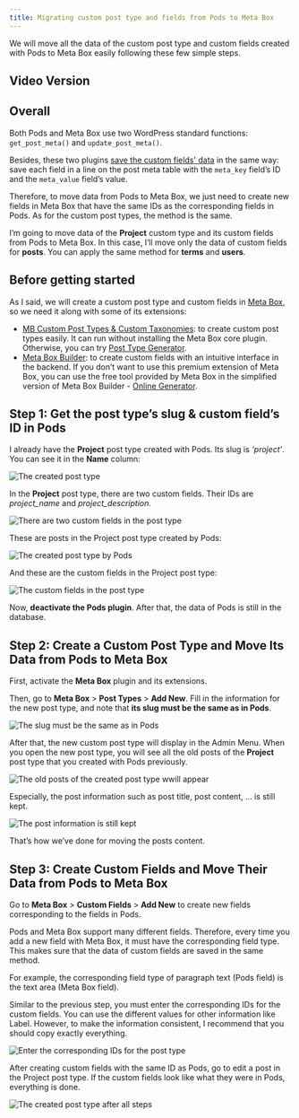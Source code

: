 ```yaml
---
title: Migrating custom post type and fields from Pods to Meta Box
---
```


We will move all the data of the custom post type and custom fields created with Pods to Meta Box easily following these few simple steps.

## Video Version

<LiteYouTubeEmbed id='-iYGAXypM_c0' />

## Overall

Both Pods and Meta Box use two WordPress standard functions: `get_post_meta()` and `update_post_meta()`. 

Besides, these two plugins [save the custom fields' data](https://docs.metabox.io/database/) in the same way: save each field in a line on the post meta table with the `meta_key` field’s ID and the `meta_value` field’s value. 

Therefore, to move data from Pods to Meta Box, we just need to create new fields in Meta Box that have the same IDs as the corresponding fields in Pods. As for the custom post types, the method is the same.

I’m going to move data of the **Project** custom type and its custom fields from Pods to Meta Box. In this case, I’ll move only the data of custom fields for **posts**. You can apply the same method for **terms** and **users**.

## Before getting started

As I said, we will create a custom post type and custom fields in [Meta Box](https://wordpress.org/plugins/meta-box/), so we need it along with some of its extensions:

* [MB Custom Post Types & Custom Taxonomies](https://metabox.io/plugins/custom-post-type/): to create custom post types easily. It can run without installing the Meta Box core plugin. Otherwise, you can try [Post Type Generator](https://metabox.io/post-type-generator/).
* [Meta Box Builder](https://metabox.io/plugins/meta-box-builder/): to create custom fields with an intuitive interface in the backend. If you don’t want to use this premium extension of Meta Box, you can use the free tool provided by Meta Box in the simplified version of Meta Box Builder - [Online Generator](https://metabox.io/online-generator/).

## Step 1: Get the post type’s slug & custom field’s ID in Pods

I already have the **Project** post type created with Pods. Its slug is _‘project’_. You can see it in the **Name** column:

![The created post type](https://i.imgur.com/0WjFgSH.png)

In the **Project** post type, there are two custom fields. Their IDs are _project_name_ and _project_description_.

![There are two custom fields in the post type](https://i.imgur.com/rC4Syns.png)

These are posts in the Project post type created by Pods:

![The created post type by Pods](https://i.imgur.com/rIp1QNp.png)

And these are the custom fields in the Project post type:

![The custom fields in the post type](https://i.imgur.com/WVdDK9B.png)

Now, **deactivate the Pods plugin**. After that, the data of Pods is still in the database.

## Step 2: Create a Custom Post Type and Move Its Data from Pods to Meta Box

First, activate the **Meta Box** plugin and its extensions.

Then, go to **Meta Box** > **Post Types** > **Add New**. Fill in the information for the new post type, and note that **its slug must be the same as in Pods**.

![The slug must be the same as in Pods](https://i.imgur.com/Oj8lhml.png)

After that, the new custom post type will display in the Admin Menu. When you open the new post type, you will see all the old posts of the **Project** post type that you created with Pods previously.

![The old posts of the created post type wwill appear](https://i.imgur.com/rIp1QNp.png)

Especially, the post information such as post title, post content, ... is still kept.

![The post information is still kept](https://i.imgur.com/Cgq5FzX.png)

That’s how we’ve done for moving the posts content.

## Step 3: Create Custom Fields and Move Their Data from Pods to Meta Box

Go to **Meta Box** > **Custom Fields** > **Add New** to create new fields corresponding to the fields in Pods.

Pods and Meta Box support many different fields. Therefore, every time you add a new field with Meta Box, it must have the corresponding field type. This makes sure that the data of custom fields are saved in the same method.

For example, the corresponding field type of paragraph text (Pods field) is the text area (Meta Box field).

Similar to the previous step, you must enter the corresponding IDs for the custom fields. You can use the different values for other information like Label. However, to make the information consistent, I recommend that you should copy exactly everything.

![Enter the corresponding IDs for the post type](https://i.imgur.com/m6f27vU.png)

After creating custom fields with the same ID as Pods, go to edit a post in the Project post type. If the custom fields look like what they were in Pods, everything is done.

![The created post type after all steps](https://i.imgur.com/JRBMlce.png)

